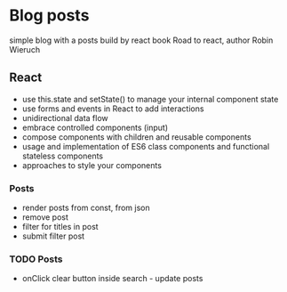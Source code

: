 # Blog posts
simple blog with a posts build by react
book Road to react, author Robin Wieruch

## React
* use this.state and setState() to manage your internal component state
* use forms and events in React to add interactions
* unidirectional data flow
* embrace controlled components (input)
* compose components with children and reusable components
* usage and implementation of ES6 class components and functional stateless components
* approaches to style your components

### Posts
* render posts from const, from json
* remove post
* filter for titles in post
* submit filter post

### TODO Posts
* onClick clear button inside search - update posts 